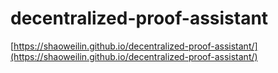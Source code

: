 # decentralized-proof-assistant

[https://shaoweilin.github.io/decentralized-proof-assistant/](https://shaoweilin.github.io/decentralized-proof-assistant/)